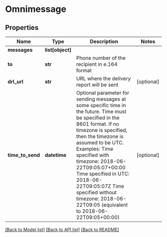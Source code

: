 # Omnimessage

## Properties
Name | Type | Description | Notes
------------ | ------------- | ------------- | -------------
**messages** | **list[object]** |  | 
**to** | **str** | Phone number of the recipient in e.164 format | 
**drl_url** | **str** | URL where the delivery report will be sent | [optional] 
**time_to_send** | **datetime** | Optional parameter for sending messages at some specific time in the future. Time must be specified in the 8601 format. If no timezone is specified, then the timezone is assumed to be UTC. Examples: Time specified with timezone: 2018-06-22T09:05:07+00:00 Time specified in UTC: 2018-06-22T09:05:07Z Time specified without timezone: 2018-06-22T09:05 (equivalent to 2018-06-22T09:05+00:00)  | [optional] 

[[Back to Model list]](../README.md#documentation-for-models) [[Back to API list]](../README.md#documentation-for-api-endpoints) [[Back to README]](../README.md)


